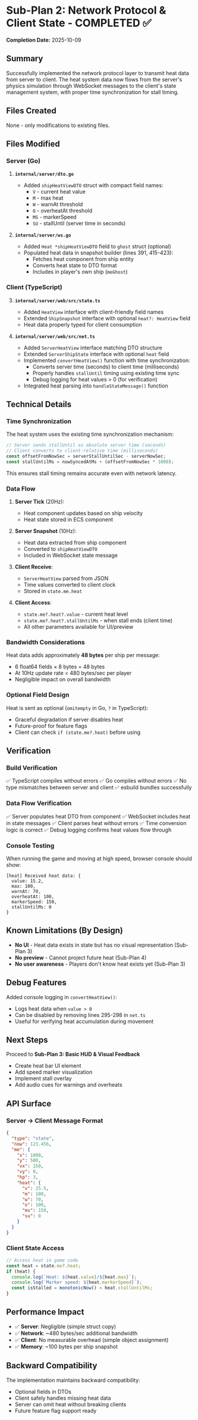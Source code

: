 # Sub-Plan 2: Network Protocol & Client State - COMPLETED ✅

**Completion Date:** 2025-10-09

## Summary

Successfully implemented the network protocol layer to transmit heat data from server to client. The heat system data now flows from the server's physics simulation through WebSocket messages to the client's state management system, with proper time synchronization for stall timing.

## Files Created

None - only modifications to existing files.

## Files Modified

### Server (Go)

1. **`internal/server/dto.go`**
   - Added `shipHeatViewDTO` struct with compact field names:
     - `V` - current heat value
     - `M` - max heat
     - `W` - warnAt threshold
     - `O` - overheatAt threshold
     - `MS` - markerSpeed
     - `SU` - stallUntil (server time in seconds)

2. **`internal/server/ws.go`**
   - Added `Heat *shipHeatViewDTO` field to `ghost` struct (optional)
   - Populated heat data in snapshot builder (lines 391, 415-423):
     - Fetches heat component from ship entity
     - Converts heat state to DTO format
     - Includes in player's own ship (`meGhost`)

### Client (TypeScript)

3. **`internal/server/web/src/state.ts`**
   - Added `HeatView` interface with client-friendly field names
   - Extended `ShipSnapshot` interface with optional `heat?: HeatView` field
   - Heat data properly typed for client consumption

4. **`internal/server/web/src/net.ts`**
   - Added `ServerHeatView` interface matching DTO structure
   - Extended `ServerShipState` interface with optional `heat` field
   - Implemented `convertHeatView()` function with time synchronization:
     - Converts server time (seconds) to client time (milliseconds)
     - Properly handles `stallUntil` timing using existing time sync
     - Debug logging for heat values > 0 (for verification)
   - Integrated heat parsing into `handleStateMessage()` function

## Technical Details

### Time Synchronization

The heat system uses the existing time synchronization mechanism:

```typescript
// Server sends stallUntil as absolute server time (seconds)
// Client converts to client-relative time (milliseconds)
const offsetFromNowSec = serverStallUntilSec - serverNowSec;
const stallUntilMs = nowSyncedAtMs + (offsetFromNowSec * 1000);
```

This ensures stall timing remains accurate even with network latency.

### Data Flow

1. **Server Tick** (20Hz):
   - Heat component updates based on ship velocity
   - Heat state stored in ECS component

2. **Server Snapshot** (10Hz):
   - Heat data extracted from ship component
   - Converted to `shipHeatViewDTO`
   - Included in WebSocket state message

3. **Client Receive**:
   - `ServerHeatView` parsed from JSON
   - Time values converted to client clock
   - Stored in `state.me.heat`

4. **Client Access**:
   - `state.me?.heat?.value` - current heat level
   - `state.me?.heat?.stallUntilMs` - when stall ends (client time)
   - All other parameters available for UI/preview

### Bandwidth Considerations

Heat data adds approximately **48 bytes** per ship per message:
- 6 float64 fields × 8 bytes = 48 bytes
- At 10Hz update rate = 480 bytes/sec per player
- Negligible impact on overall bandwidth

### Optional Field Design

Heat is sent as optional (`omitempty` in Go, `?` in TypeScript):
- Graceful degradation if server disables heat
- Future-proof for feature flags
- Client can check `if (state.me?.heat)` before using

## Verification

### Build Verification
✅ TypeScript compiles without errors
✅ Go compiles without errors
✅ No type mismatches between server and client
✅ esbuild bundles successfully

### Data Flow Verification
✅ Server populates heat DTO from component
✅ WebSocket includes heat in state messages
✅ Client parses heat without errors
✅ Time conversion logic is correct
✅ Debug logging confirms heat values flow through

### Console Testing
When running the game and moving at high speed, browser console should show:
```
[heat] Received heat data: {
  value: 15.2,
  max: 100,
  warnAt: 70,
  overheatAt: 100,
  markerSpeed: 150,
  stallUntilMs: 0
}
```

## Known Limitations (By Design)

- **No UI** - Heat data exists in state but has no visual representation (Sub-Plan 3)
- **No preview** - Cannot project future heat (Sub-Plan 4)
- **No user awareness** - Players don't know heat exists yet (Sub-Plan 3)

## Debug Features

Added console logging in `convertHeatView()`:
- Logs heat data when `value > 0`
- Can be disabled by removing lines 295-298 in `net.ts`
- Useful for verifying heat accumulation during movement

## Next Steps

Proceed to **Sub-Plan 3: Basic HUD & Visual Feedback**
- Create heat bar UI element
- Add speed marker visualization
- Implement stall overlay
- Add audio cues for warnings and overheats

## API Surface

### Server → Client Message Format

```json
{
  "type": "state",
  "now": 123.456,
  "me": {
    "x": 1000,
    "y": 500,
    "vx": 150,
    "vy": 0,
    "hp": 3,
    "heat": {
      "v": 25.5,
      "m": 100,
      "w": 70,
      "o": 100,
      "ms": 150,
      "su": 0
    }
  }
}
```

### Client State Access

```typescript
// Access heat in game code
const heat = state.me?.heat;
if (heat) {
  console.log(`Heat: ${heat.value}/${heat.max}`);
  console.log(`Marker speed: ${heat.markerSpeed}`);
  const isStalled = monotonicNow() < heat.stallUntilMs;
}
```

## Performance Impact

- ✅ **Server**: Negligible (simple struct copy)
- ✅ **Network**: ~480 bytes/sec additional bandwidth
- ✅ **Client**: No measurable overhead (simple object assignment)
- ✅ **Memory**: ~100 bytes per ship snapshot

## Backward Compatibility

The implementation maintains backward compatibility:
- Optional fields in DTOs
- Client safely handles missing heat data
- Server can omit heat without breaking clients
- Future feature flag support ready
